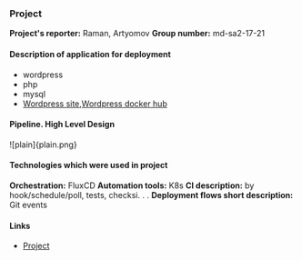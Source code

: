 ### Project

**Project's reporter:** Raman, Artyomov
**Group number:** md-sa2-17-21

#### Description of application for deployment
+ wordpress
+ php
+ mysql
+ [Wordpress site](https://wordpress.org/),[Wordpress docker hub](https://hub.docker.com/_/wordpress)

#### Pipeline. High Level Design
![plain]{plain.png}

#### Technologies which were used in project
**Orchestration:** FluxCD
**Automation tools:** K8s
**CI description:** by hook/schedule/poll, tests, checksi. . .
**Deployment flows short description:** Git events

#### Links
+ [Project](https://github.com/Pupkins-Vasily/project_wp)
